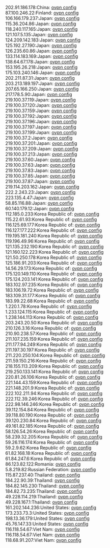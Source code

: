 202.91.186.178:China: [ovpn config](vpn/202_91_186_178.ovpn)  
87.100.246.22:Finland: [ovpn config](vpn/87_100_246_22.ovpn)  
106.166.179.237:Japan: [ovpn config](vpn/106_166_179_237.ovpn)  
115.36.204.86:Japan: [ovpn config](vpn/115_36_204_86.ovpn)  
118.240.117.165:Japan: [ovpn config](vpn/118_240_117_165.ovpn)  
121.107.5.135:Japan: [ovpn config](vpn/121_107_5_135.ovpn)  
124.209.142.183:Japan: [ovpn config](vpn/124_209_142_183.ovpn)  
125.192.27.190:Japan: [ovpn config](vpn/125_192_27_190.ovpn)  
126.235.60.86:Japan: [ovpn config](vpn/126_235_60_86.ovpn)  
133.114.183.169:Japan: [ovpn config](vpn/133_114_183_169.ovpn)  
138.64.67.178:Japan: [ovpn config](vpn/138_64_67_178.ovpn)  
153.195.26.218:Japan: [ovpn config](vpn/153_195_26_218.ovpn)  
175.103.240.146:Japan: [ovpn config](vpn/175_103_240_146.ovpn)  
202.211.87.31:Japan: [ovpn config](vpn/202_211_87_31.ovpn)  
203.213.189.197:Japan: [ovpn config](vpn/203_213_189_197.ovpn)  
207.65.166.250:Japan: [ovpn config](vpn/207_65_166_250.ovpn)  
217.178.5.90:Japan: [ovpn config](vpn/217_178_5_90.ovpn)  
219.100.37.119:Japan: [ovpn config](vpn/219_100_37_119.ovpn)  
219.100.37.120:Japan: [ovpn config](vpn/219_100_37_120.ovpn)  
219.100.37.159:Japan: [ovpn config](vpn/219_100_37_159.ovpn)  
219.100.37.192:Japan: [ovpn config](vpn/219_100_37_192.ovpn)  
219.100.37.196:Japan: [ovpn config](vpn/219_100_37_196.ovpn)  
219.100.37.197:Japan: [ovpn config](vpn/219_100_37_197.ovpn)  
219.100.37.199:Japan: [ovpn config](vpn/219_100_37_199.ovpn)  
219.100.37.2:Japan: [ovpn config](vpn/219_100_37_2.ovpn)  
219.100.37.201:Japan: [ovpn config](vpn/219_100_37_201.ovpn)  
219.100.37.209:Japan: [ovpn config](vpn/219_100_37_209.ovpn)  
219.100.37.213:Japan: [ovpn config](vpn/219_100_37_213.ovpn)  
219.100.37.60:Japan: [ovpn config](vpn/219_100_37_60.ovpn)  
219.100.37.63:Japan: [ovpn config](vpn/219_100_37_63.ovpn)  
219.100.37.83:Japan: [ovpn config](vpn/219_100_37_83.ovpn)  
219.100.37.85:Japan: [ovpn config](vpn/219_100_37_85.ovpn)  
219.100.37.87:Japan: [ovpn config](vpn/219_100_37_87.ovpn)  
219.114.203.162:Japan: [ovpn config](vpn/219_114_203_162.ovpn)  
222.2.243.23:Japan: [ovpn config](vpn/222_2_243_23.ovpn)  
223.135.4.47:Japan: [ovpn config](vpn/223_135_4_47.ovpn)  
58.85.116.88:Japan: [ovpn config](vpn/58_85_116_88.ovpn)  
60.140.179.12:Japan: [ovpn config](vpn/60_140_179_12.ovpn)  
112.185.0.233:Korea Republic of: [ovpn config](vpn/112_185_0_233.ovpn)  
115.22.61.93:Korea Republic of: [ovpn config](vpn/115_22_61_93.ovpn)  
116.125.69.177:Korea Republic of: [ovpn config](vpn/116_125_69_177.ovpn)  
116.127.177.222:Korea Republic of: [ovpn config](vpn/116_127_177_222.ovpn)  
119.195.181.240:Korea Republic of: [ovpn config](vpn/119_195_181_240.ovpn)  
119.196.49.96:Korea Republic of: [ovpn config](vpn/119_196_49_96.ovpn)  
121.135.232.190:Korea Republic of: [ovpn config](vpn/121_135_232_190.ovpn)  
121.160.122.223:Korea Republic of: [ovpn config](vpn/121_160_122_223.ovpn)  
121.50.250.178:Korea Republic of: [ovpn config](vpn/121_50_250_178.ovpn)  
125.186.91.203:Korea Republic of: [ovpn config](vpn/125_186_91_203.ovpn)  
14.56.29.173:Korea Republic of: [ovpn config](vpn/14_56_29_173.ovpn)  
175.120.149.110:Korea Republic of: [ovpn config](vpn/175_120_149_110.ovpn)  
175.124.203.141:Korea Republic of: [ovpn config](vpn/175_124_203_141.ovpn)  
183.102.97.235:Korea Republic of: [ovpn config](vpn/183_102_97_235.ovpn)  
183.106.19.72:Korea Republic of: [ovpn config](vpn/183_106_19_72.ovpn)  
183.109.31.177:Korea Republic of: [ovpn config](vpn/183_109_31_177.ovpn)  
183.99.22.68:Korea Republic of: [ovpn config](vpn/183_99_22_68.ovpn)  
1.220.1.78:Korea Republic of: [ovpn config](vpn/1_220_1_78.ovpn)  
1.233.124.115:Korea Republic of: [ovpn config](vpn/1_233_124_115.ovpn)  
1.238.144.113:Korea Republic of: [ovpn config](vpn/1_238_144_113.ovpn)  
203.243.20.50:Korea Republic of: [ovpn config](vpn/203_243_20_50.ovpn)  
210.126.3.16:Korea Republic of: [ovpn config](vpn/210_126_3_16.ovpn)  
210.90.238.57:Korea Republic of: [ovpn config](vpn/210_90_238_57.ovpn)  
211.107.235.159:Korea Republic of: [ovpn config](vpn/211_107_235_159.ovpn)  
211.177.94.249:Korea Republic of: [ovpn config](vpn/211_177_94_249.ovpn)  
211.197.30.197:Korea Republic of: [ovpn config](vpn/211_197_30_197.ovpn)  
211.220.250.104:Korea Republic of: [ovpn config](vpn/211_220_250_104.ovpn)  
211.59.150.216:Korea Republic of: [ovpn config](vpn/211_59_150_216.ovpn)  
218.155.113.209:Korea Republic of: [ovpn config](vpn/218_155_113_209.ovpn)  
219.250.133.141:Korea Republic of: [ovpn config](vpn/219_250_133_141.ovpn)  
220.81.26.106:Korea Republic of: [ovpn config](vpn/220_81_26_106.ovpn)  
221.144.43.159:Korea Republic of: [ovpn config](vpn/221_144_43_159.ovpn)  
221.148.201.9:Korea Republic of: [ovpn config](vpn/221_148_201_9.ovpn)  
222.102.211.94:Korea Republic of: [ovpn config](vpn/222_102_211_94.ovpn)  
222.112.39.246:Korea Republic of: [ovpn config](vpn/222_112_39_246.ovpn)  
222.98.146.246:Korea Republic of: [ovpn config](vpn/222_98_146_246.ovpn)  
39.112.154.84:Korea Republic of: [ovpn config](vpn/39_112_154_84.ovpn)  
39.118.80.190:Korea Republic of: [ovpn config](vpn/39_118_80_190.ovpn)  
39.120.230.84:Korea Republic of: [ovpn config](vpn/39_120_230_84.ovpn)  
49.161.82.185:Korea Republic of: [ovpn config](vpn/49_161_82_185.ovpn)  
58.126.54.26:Korea Republic of: [ovpn config](vpn/58_126_54_26.ovpn)  
58.239.32.205:Korea Republic of: [ovpn config](vpn/58_239_32_205.ovpn)  
59.26.116.174:Korea Republic of: [ovpn config](vpn/59_26_116_174.ovpn)  
59.2.9.62:Korea Republic of: [ovpn config](vpn/59_2_9_62.ovpn)  
61.82.168.18:Korea Republic of: [ovpn config](vpn/61_82_168_18.ovpn)  
61.84.247.6:Korea Republic of: [ovpn config](vpn/61_84_247_6.ovpn)  
86.123.82.122:Romania: [ovpn config](vpn/86_123_82_122.ovpn)  
5.8.219.82:Russian Federation: [ovpn config](vpn/5_8_219_82.ovpn)  
115.87.237.40:Thailand: [ovpn config](vpn/115_87_237_40.ovpn)  
184.22.90.39:Thailand: [ovpn config](vpn/184_22_90_39.ovpn)  
184.82.145.230:Thailand: [ovpn config](vpn/184_82_145_230.ovpn)  
184.82.73.235:Thailand: [ovpn config](vpn/184_82_73_235.ovpn)  
49.228.114.219:Thailand: [ovpn config](vpn/49_228_114_219.ovpn)  
49.228.167.1:Thailand: [ovpn config](vpn/49_228_167_1.ovpn)  
161.202.144.236:United States: [ovpn config](vpn/161_202_144_236.ovpn)  
173.233.73.3:United States: [ovpn config](vpn/173_233_73_3.ovpn)  
198.13.36.179:United States: [ovpn config](vpn/198_13_36_179.ovpn)  
45.76.147.33:United States: [ovpn config](vpn/45_76_147_33.ovpn)  
116.118.54.67:Viet Nam: [ovpn config](vpn/116_118_54_67.ovpn)  
116.118.54.67:Viet Nam: [ovpn config](vpn/116_118_54_67.ovpn)  
118.68.91.207:Viet Nam: [ovpn config](vpn/118_68_91_207.ovpn)  
